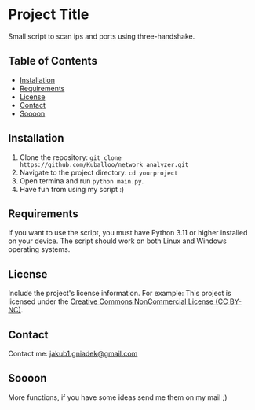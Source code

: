 # Project Title

Small script to scan ips and ports using three-handshake.

## Table of Contents

- [Installation](#installation)
- [Requirements](#requirements)
- [License](#license)
- [Contact](#contact)
- [Soooon](#soooon)

## Installation

1. Clone the repository: `git clone https://github.com/Kuballoo/network_analyzer.git`
2. Navigate to the project directory: `cd yourproject`
3. Open termina and run `python main.py`.
4. Have fun from using my script :)

## Requirements

If you want to use the script, you must have Python 3.11 or higher installed on your device. The script should work on both Linux and Windows operating systems.

## License

Include the project's license information. For example: This project is licensed under the [Creative Commons NonCommercial License (CC BY-NC)](https://creativecommons.org/licenses/by-nc/4.0/deed.en).

## Contact

Contact me: jakub1.gniadek@gmail.com

## Soooon

More functions, if you have some ideas send me them on my mail ;)
